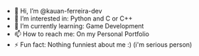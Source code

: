 - 👋 Hi, I’m @kauan-ferreira-dev
- 👀 I’m interested in: Python and C or C++
- 🌱 I’m currently learning: Game Development
- 📫 How to reach me: On my Personal Portfolio
- ⚡ Fun fact: Nothing funniest about me :) (i'm serious person)
